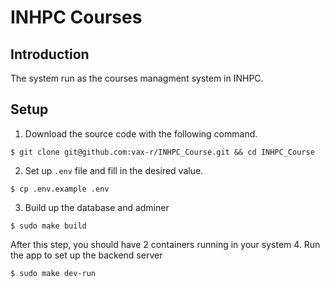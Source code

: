 # INHPC Courses
## Introduction
The system run as the courses managment system in INHPC.
## Setup
1. Download the source code with the following command.
```
$ git clone git@github.com:vax-r/INHPC_Course.git && cd INHPC_Course
```
2. Set up `.env` file and fill in the desired value.
```
$ cp .env.example .env
```
3. Build up the database and adminer
```
$ sudo make build
```
After this step, you should have 2 containers running in your system
4. Run the app to set up the backend server
```
$ sudo make dev-run
```
